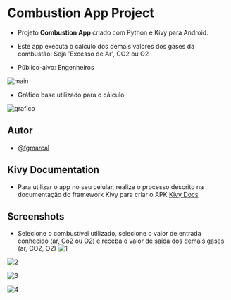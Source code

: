 # Combustion App Project

- Projeto **Combustion App** criado com Python e Kivy para Android.

- Este app executa o cálculo dos demais valores dos gases da combustão: Seja 'Excesso de Ar', CO2 ou O2

- Público-alvo: Engenheiros

![main](https://raw.githubusercontent.com/fgmarcal/app-combustion-py/main/app%20play%20store%20assets/Main%20story.png)


- Gráfico base utilizado para o cálculo
  
![grafico](https://raw.githubusercontent.com/fgmarcal/app-combustion-py/main/final_version/grafico.png)






## Autor

- [@fgmarcal](https://github.com/fgmarcal)


## Kivy Documentation

- Para utilizar o app no seu celular, realize o processo descrito na documentação do framework Kivy para criar o APK
[Kivy Docs](https://kivy.org/doc/stable/guide/packaging.html)


## Screenshots

- Selecione o combustível utilizado, selecione o valor de entrada conhecido (ar, Co2 ou O2) e receba o valor de saída dos demais gases (ar, CO2, O2)
![1](https://raw.githubusercontent.com/fgmarcal/app-combustion-py/main/app%20play%20store%20assets/10pol-1.png)

![2](https://raw.githubusercontent.com/fgmarcal/app-combustion-py/main/app%20play%20store%20assets/10pol-2.png)

![3](https://raw.githubusercontent.com/fgmarcal/app-combustion-py/main/app%20play%20store%20assets/10pol-3.png)

![4](https://raw.githubusercontent.com/fgmarcal/app-combustion-py/main/app%20play%20store%20assets/10pol-4.png)

